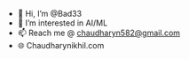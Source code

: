 - 👋 Hi, I’m @Bad33
- 👀 I’m interested in AI/ML
- 📫 Reach me @ chaudharyn582@gmail.com
- 🌐 Chaudharynikhil.com

<!---
Bad33/Bad33 is a ✨ special ✨ repository because its `README.md` (this file) appears on your GitHub profile.
You can click the Preview link to take a look at your changes.
--->
